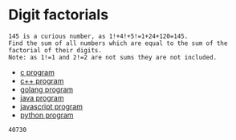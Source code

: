# Digit factorials

```
145 is a curious number, as 1!+4!+5!=1+24+120=145.
Find the sum of all numbers which are equal to the sum of the factorial of their digits.
Note: as 1!=1 and 2!=2 are not sums they are not included.
```

* [c program](Problem034.c)
* [c++ program](Problem034.cpp)
* [golang program](Problem034.go)
* [java program](Problem034.java)
* [javascript program](Problem034.js)
* [python program](Problem034.py)

```
40730
```
